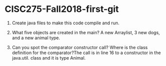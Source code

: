 # CISC275-Fall2018-first-git
1. Create java files to make this code compile and run.

2. What five objects are created in the main? A new Arraylist, 3 new dogs, and a new animal type.

3. Can you spot the comparator constructor call? Where is the class definition for the comparator?The call is in line 16 to a constructor in the java.util. class and it is type Animal.
